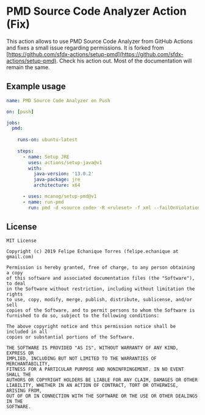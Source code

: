 # PMD Source Code Analyzer Action (Fix)

This action allows to use PMD Source Code Analyzer from GitHub Actions and fixes a small issue regarding permissions. It is forked from 
[https://github.com/sfdx-actions/setup-pmd](https://github.com/sfdx-actions/setup-pmd). Check his action out. Most of the documentation will remain the same. 

## Example usage

```yaml
name: PMD Source Code Analyzer on Push

on: [push]

jobs:
  pmd:
  
    runs-on: ubuntu-latest
    
    steps:
      - name: Setup JRE
        uses: actions/setup-java@v1
        with:
          java-version: '13.0.2'
          java-package: jre
          architecture: x64

      - uses: mcanog/setup-pmd@v1
      - name: run-pmd
        run: pmd -d <source code> -R <ruleset> -f xml --failOnViolation false > report.xml
```

## License
```
MIT License

Copyright (c) 2019 Felipe Echanique Torres (felipe.echanique at gmail.com)

Permission is hereby granted, free of charge, to any person obtaining a copy
of this software and associated documentation files (the "Software"), to deal
in the Software without restriction, including without limitation the rights
to use, copy, modify, merge, publish, distribute, sublicense, and/or sell
copies of the Software, and to permit persons to whom the Software is
furnished to do so, subject to the following conditions:

The above copyright notice and this permission notice shall be included in all
copies or substantial portions of the Software.

THE SOFTWARE IS PROVIDED "AS IS", WITHOUT WARRANTY OF ANY KIND, EXPRESS OR
IMPLIED, INCLUDING BUT NOT LIMITED TO THE WARRANTIES OF MERCHANTABILITY,
FITNESS FOR A PARTICULAR PURPOSE AND NONINFRINGEMENT. IN NO EVENT SHALL THE
AUTHORS OR COPYRIGHT HOLDERS BE LIABLE FOR ANY CLAIM, DAMAGES OR OTHER
LIABILITY, WHETHER IN AN ACTION OF CONTRACT, TORT OR OTHERWISE, ARISING FROM,
OUT OF OR IN CONNECTION WITH THE SOFTWARE OR THE USE OR OTHER DEALINGS IN THE
SOFTWARE.
```
